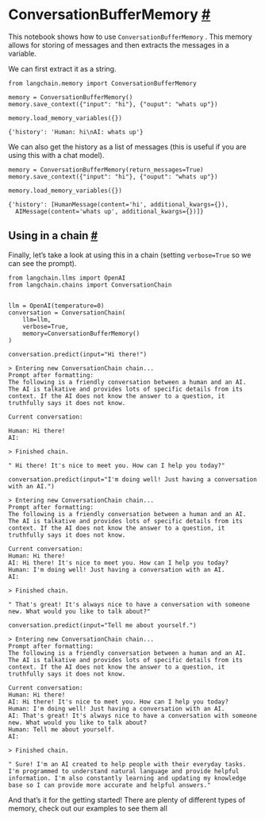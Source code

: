 


 ConversationBufferMemory
 [#](#conversationbuffermemory "Permalink to this headline")
=======================================================================================



 This notebook shows how to use
 `ConversationBufferMemory`
 . This memory allows for storing of messages and then extracts the messages in a variable.
 



 We can first extract it as a string.
 







```
from langchain.memory import ConversationBufferMemory

```










```
memory = ConversationBufferMemory()
memory.save_context({"input": "hi"}, {"ouput": "whats up"})

```










```
memory.load_memory_variables({})

```








```
{'history': 'Human: hi\nAI: whats up'}

```






 We can also get the history as a list of messages (this is useful if you are using this with a chat model).
 







```
memory = ConversationBufferMemory(return_messages=True)
memory.save_context({"input": "hi"}, {"ouput": "whats up"})

```










```
memory.load_memory_variables({})

```








```
{'history': [HumanMessage(content='hi', additional_kwargs={}),
  AIMessage(content='whats up', additional_kwargs={})]}

```







 Using in a chain
 [#](#using-in-a-chain "Permalink to this headline")
-----------------------------------------------------------------------



 Finally, let’s take a look at using this in a chain (setting
 `verbose=True`
 so we can see the prompt).
 







```
from langchain.llms import OpenAI
from langchain.chains import ConversationChain


llm = OpenAI(temperature=0)
conversation = ConversationChain(
    llm=llm, 
    verbose=True, 
    memory=ConversationBufferMemory()
)

```










```
conversation.predict(input="Hi there!")

```








```
> Entering new ConversationChain chain...
Prompt after formatting:
The following is a friendly conversation between a human and an AI. The AI is talkative and provides lots of specific details from its context. If the AI does not know the answer to a question, it truthfully says it does not know.

Current conversation:

Human: Hi there!
AI:

> Finished chain.

```






```
" Hi there! It's nice to meet you. How can I help you today?"

```










```
conversation.predict(input="I'm doing well! Just having a conversation with an AI.")

```








```
> Entering new ConversationChain chain...
Prompt after formatting:
The following is a friendly conversation between a human and an AI. The AI is talkative and provides lots of specific details from its context. If the AI does not know the answer to a question, it truthfully says it does not know.

Current conversation:
Human: Hi there!
AI: Hi there! It's nice to meet you. How can I help you today?
Human: I'm doing well! Just having a conversation with an AI.
AI:

> Finished chain.

```






```
" That's great! It's always nice to have a conversation with someone new. What would you like to talk about?"

```










```
conversation.predict(input="Tell me about yourself.")

```








```
> Entering new ConversationChain chain...
Prompt after formatting:
The following is a friendly conversation between a human and an AI. The AI is talkative and provides lots of specific details from its context. If the AI does not know the answer to a question, it truthfully says it does not know.

Current conversation:
Human: Hi there!
AI: Hi there! It's nice to meet you. How can I help you today?
Human: I'm doing well! Just having a conversation with an AI.
AI: That's great! It's always nice to have a conversation with someone new. What would you like to talk about?
Human: Tell me about yourself.
AI:

> Finished chain.

```






```
" Sure! I'm an AI created to help people with their everyday tasks. I'm programmed to understand natural language and provide helpful information. I'm also constantly learning and updating my knowledge base so I can provide more accurate and helpful answers."

```






 And that’s it for the getting started! There are plenty of different types of memory, check out our examples to see them all
 





